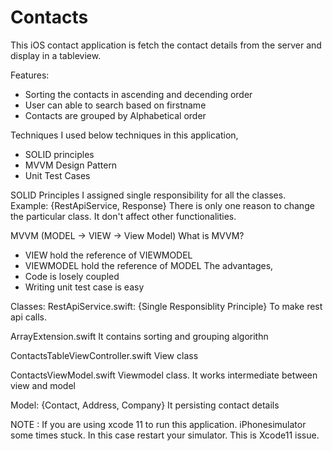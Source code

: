 # Contacts

This iOS contact application is fetch the contact details from the server and display in a tableview.

Features:
* Sorting the contacts in ascending and decending order
* User can able to search based on firstname
* Contacts are grouped by Alphabetical order

Techniques
I used below techniques in this application,
* SOLID principles
* MVVM Design Pattern
* Unit Test Cases 

SOLID Principles
I assigned single responsibility for all the classes. Example: {RestApiService, Response}
There is only one reason to change the particular class. It don't affect other functionalities.

MVVM (MODEL -> VIEW -> View Model)
What is MVVM?
* VIEW hold the reference of VIEWMODEL
* VIEWMODEL hold the reference of MODEL
The advantages,
* Code is losely coupled
* Writing unit test case is easy

Classes:
RestApiService.swift: {Single Responsiblity Principle}
To make rest api calls.

ArrayExtension.swift
It contains sorting and grouping algorithn

ContactsTableViewController.swift
View class

ContactsViewModel.swift
Viewmodel class. It works intermediate between view and model

Model: {Contact, Address, Company}
It persisting contact details


NOTE : 
If you are using xcode 11 to run this application. iPhonesimulator some times stuck. In this case restart your simulator. This is Xcode11 issue.



